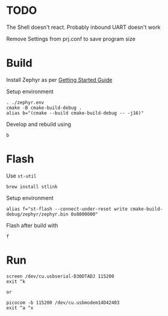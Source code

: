 # TODO
The Shell doesn't react. Probably inbound UART doesn't work

Remove Settings from prj.conf to save program size

# Build
Install Zephyr as per [Getting Started Guide](https://docs.zephyrproject.org/latest/develop/getting_started/index.html)

Setup environment
```
. ./zephyr.env
cmake -B cmake-build-debug .
alias b="(cmake --build cmake-build-debug -- -j16)"
```

Develop and rebuild using
```
b
```

# Flash

Use `st-util`
```
brew install stlink
```

Setup environment
```
alias f="st-flash --connect-under-reset write cmake-build-debug/zephyr/zephyr.bin 0x8000000"
```

Flash after build with
```
f
```

# Run
```
screen /dev/cu.usbserial-D30DTADJ 115200
exit ^k

or

picocom -b 115200 /dev/cu.usbmodem14D42403
exit ^a ^x
```
